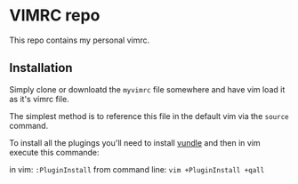 # VIMRC repo

This repo contains my personal vimrc.


## Installation

Simply clone or downloatd the `myvimrc` file somewhere and have vim load it as it's vimrc file.

The simplest method is to reference this file in the default vim via the `source` command.

To install all the plugings you'll need to install [vundle](https://github.com/VundleVim/Vundle.vim) and then in vim execute this commande:

in vim: `:PluginInstall`
from command line: `vim +PluginInstall +qall`

